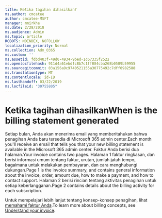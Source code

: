 ```yaml
---
title: Ketika tagihan dihasilkan?
ms.author: cmcatee
author: cmcatee-MSFT
manager: mnirkhe
ms.date: 2/28/2018
ms.audience: Admin
ms.topic: article
ROBOTS: NOINDEX, NOFOLLOW
localization_priority: Normal
ms.collection: Adm_O365
ms.custom: ''
ms.assetid: fdbd403f-49d0-4934-9bed-1c67335f2522
ms.openlocfilehash: 911d4a61ebdfc8b7c1ff084cba268b0509b59955
ms.sourcegitcommit: 03a156a9c9740521155a30775492c7dff0982588
ms.translationtype: MT
ms.contentlocale: id-ID
ms.lasthandoff: 03/22/2019
ms.locfileid: "30755805"
---
```

# <a name="when-is-the-billing-statement-generated"></a><span data-ttu-id="885c9-102">Ketika tagihan dihasilkan</span><span class="sxs-lookup"><span data-stu-id="885c9-102">When is the billing statement generated</span></span>

<span data-ttu-id="885c9-103">Setiap bulan, Anda akan menerima email yang memberitahukan bahwa penagihan Anda baru tersedia di Microsoft 365 admin center.</span><span class="sxs-lookup"><span data-stu-id="885c9-103">Each month you'll receive an email that tells you that your new billing statement is available in the Microsoft 365 admin center.</span></span> <span data-ttu-id="885c9-104">Faktur Anda berisi dua halaman.</span><span class="sxs-lookup"><span data-stu-id="885c9-104">Your invoice contains two pages.</span></span> <span data-ttu-id="885c9-105">Halaman 1 faktur ringkasan, dan berisi informasi umum tentang faktur, urutan, jumlah jatuh tempo, bagaimana untuk melakukan pembayaran, dan cara menghubungi dukungan.</span><span class="sxs-lookup"><span data-stu-id="885c9-105">Page 1 is the invoice summary, and contains general information about the invoice, order, amount due, how to make a payment, and how to contact support.</span></span> <span data-ttu-id="885c9-106">Halaman 2 berisi rincian tentang aktivitas penagihan untuk setiap keberlangganan.</span><span class="sxs-lookup"><span data-stu-id="885c9-106">Page 2 contains details about the billing activity for each subscription.</span></span>
  
<span data-ttu-id="885c9-107">Untuk mempelajari lebih lanjut tentang konsep-konsep penagihan, lihat [memahami faktur Anda](https://support.office.com/article/0724b428-fb59-4962-8c37-6674166d7507).</span><span class="sxs-lookup"><span data-stu-id="885c9-107">To learn more about billing concepts, see [Understand your invoice](https://support.office.com/article/0724b428-fb59-4962-8c37-6674166d7507).</span></span>
  

